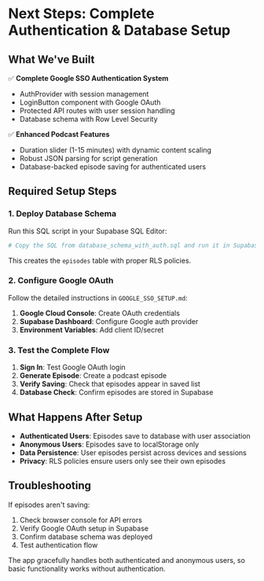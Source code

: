 # Next Steps: Complete Authentication & Database Setup

## What We've Built

✅ **Complete Google SSO Authentication System**
- AuthProvider with session management
- LoginButton component with Google OAuth
- Protected API routes with user session handling
- Database schema with Row Level Security

✅ **Enhanced Podcast Features** 
- Duration slider (1-15 minutes) with dynamic content scaling
- Robust JSON parsing for script generation
- Database-backed episode saving for authenticated users

## Required Setup Steps

### 1. Deploy Database Schema

Run this SQL script in your Supabase SQL Editor:

```bash
# Copy the SQL from database_schema_with_auth.sql and run it in Supabase
```

This creates the `episodes` table with proper RLS policies.

### 2. Configure Google OAuth

Follow the detailed instructions in `GOOGLE_SSO_SETUP.md`:

1. **Google Cloud Console**: Create OAuth credentials
2. **Supabase Dashboard**: Configure Google auth provider  
3. **Environment Variables**: Add client ID/secret

### 3. Test the Complete Flow

1. **Sign In**: Test Google OAuth login
2. **Generate Episode**: Create a podcast episode
3. **Verify Saving**: Check that episodes appear in saved list
4. **Database Check**: Confirm episodes are stored in Supabase

## What Happens After Setup

- **Authenticated Users**: Episodes save to database with user association
- **Anonymous Users**: Episodes save to localStorage only
- **Data Persistence**: User episodes persist across devices and sessions
- **Privacy**: RLS policies ensure users only see their own episodes

## Troubleshooting

If episodes aren't saving:
1. Check browser console for API errors
2. Verify Google OAuth setup in Supabase
3. Confirm database schema was deployed
4. Test authentication flow

The app gracefully handles both authenticated and anonymous users, so basic functionality works without authentication.
